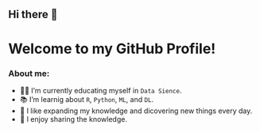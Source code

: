 ## Hi there 👋

# Welcome to my GitHub Profile!



### About me:

- 👨‍🎓 I’m currently educating myself in ```Data Sience```.
- 📚 I’m learnig about ```R```, ```Python```, ```ML```, and ```DL```.
- 🔭 I like expanding my knowledge and dicovering new things every day. 
- 🌱 I enjoy sharing the knowledge.


<!--
**M0hannad/M0hannad** is a ✨ _special_ ✨ repository because its `README.md` (this file) appears on your GitHub profile.
Here are some ideas to get you started:
- 🔭 I’m currently working on ...
- 🌱 I’m currently learning ...
- 👯 I’m looking to collaborate on ...
- 🤔 I’m looking for help with ...
- 💬 Ask me about ...
- 📫 How to reach me: ...
- 😄 Pronouns: ...
- ⚡ Fun fact: ...
-->


